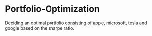 # Portfolio-Optimization
Deciding an optimal portfolio consisting of apple, microsoft, tesla and google based on the sharpe ratio.
